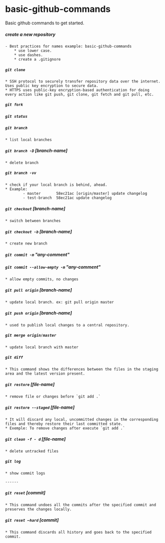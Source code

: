 # basic-github-commands
Basic github commands to get started.

##### create a new repository
    - Best practices for names example: ​​basic-github-commands
        * use lower case.
        * use dashes.
        * create a .gitignore

##### `git clone`
    * SSH protocol to securely transfer repository data over the internet. Uses public key encryption to secure data.
    * HTTPS uses public-key encryption-based authentication for doing every action like git push, git clone, git fetch and git pull, etc.

##### `git fork`

##### `git status`  

##### `git branch`
    * list local branches

##### `git branch -D` [branch-name]
    * delete branch

##### `git branch -vv`
    * check if your local branch is behind, ahead. 
    * Example:   
            - master       58ec21ac [origin/master] update changelog
            - test-branch  58ec21ac update changelog

##### `git checkout` [branch-name]
    * switch between branches

##### `git checkout -b` [branch-name]
    * create new branch 

##### `git commit -m` "any-comment"

##### `git commit --allow-empty -m` "any-comment"
    * allow empty commits, no changes

##### `git pull origin` [branch-name]
    * update local branch. ex: git pull origin master

##### `git push origin` [branch-name]
    * used to publish local changes to a central repository.

##### `git merge origin/master`
    * update local branch with master   

##### `git diff`
    * This command shows the differences between the files in the staging area and the latest version present.

##### `git restore` [file-name]
    * remove file or changes before `git add .`  

##### `git restore --staged` [file-name]
    * It will discard any local, uncommitted changes in the corresponding files and thereby restore their last committed state. 
    * Exemple: To remove changes after execute `git add .`  

##### `git clean -f - d` [file-name]     
    * delete untracked files

##### `git log`
    * show commit logs 

    ------ 

##### `git reset` [commit]
    * This command undoes all the commits after the specified commit and preserves the changes locally.

##### `git reset –hard` [commit]    
    * This command discards all history and goes back to the specified commit.
